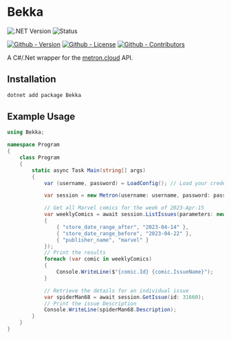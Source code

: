 # Bekka

![.NET Version](https://img.shields.io/badge/.Net-8-green?style=flat-square&logo=csharp)
![Status](https://img.shields.io/badge/Status-Beta-yellowgreen?style=flat-square)

[![Github - Version](https://img.shields.io/github/v/tag/Buried-In-Code/Bekka?logo=Github&label=Version&style=flat-square)](https://github.com/Buried-In-Code/Bekka/tags)
[![Github - License](https://img.shields.io/github/license/Buried-In-Code/Bekka?logo=Github&label=License&style=flat-square)](https://opensource.org/licenses/MIT)
[![Github - Contributors](https://img.shields.io/github/contributors/Buried-In-Code/Bekka?logo=Github&label=Contributors&style=flat-square)](https://github.com/Buried-In-Code/Bekka/graphs/contributors)

A C#/.Net wrapper for the [metron.cloud](https://metron.cloud) API.

## Installation

```sh
dotnet add package Bekka
```

## Example Usage

```csharp
using Bekka;

namespace Program
{
    class Program
    {
        static async Task Main(string[] args)
        {
            var (username, password) = LoadConfig(); // Load your credentials from config file or env variables

            var session = new Metron(username: username, password: password);

            // Get all Marvel comics for the week of 2023-Apr-15
            var weeklyComics = await session.ListIssues(parameters: new Dictionary<string, string>
            {
                { "store_date_range_after", "2023-04-14" },
                { "store_date_range_before", "2023-04-22" },
                { "publisher_name", "marvel" }
            });
            // Print the results
            foreach (var comic in weeklyComics)
            {
                Console.WriteLine($"{comic.Id} {comic.IssueName}");
            }

            // Retrieve the details for an individual issue
            var spiderMan68 = await session.GetIssue(id: 31660);
            // Print the issue Description
            Console.WriteLine(spiderMan68.Description);
        }
    }
}
```
